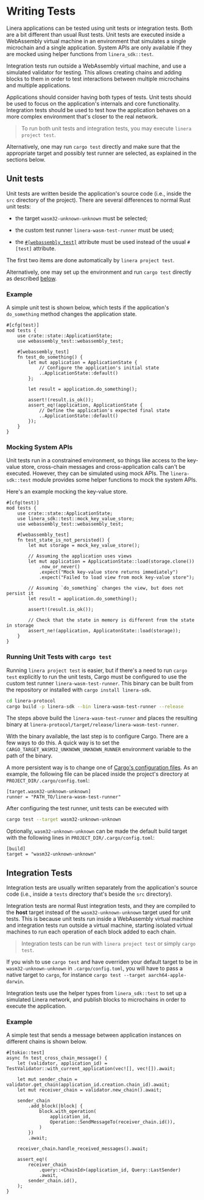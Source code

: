 # Writing Tests

Linera applications can be tested using unit tests or integration tests. Both
are a bit different than usual Rust tests. Unit tests are executed inside a
WebAssembly virtual machine in an environment that simulates a single microchain
and a single application. System APIs are only available if they are mocked
using helper functions from `linera_sdk::test`.

Integration tests run outside a WebAssembly virtual machine, and use a simulated
validator for testing. This allows creating chains and adding blocks to them in
order to test interactions between multiple microchains and multiple
applications.

Applications should consider having both types of tests. Unit tests should be
used to focus on the application's internals and core functionality. Integration
tests should be used to test how the application behaves on a more complex
environment that's closer to the real network.

> To run both unit tests and integration tests, you may execute
> `linera project test`.

Alternatively, one may run `cargo test` directly and make sure that the
appropriate target and possibly test runner are selected, as explained in the
sections below.

## Unit tests

Unit tests are written beside the application's source code (i.e., inside the
`src` directory of the project). There are several differences to normal Rust
unit tests:

- the target `wasm32-unknown-unknown` must be selected;

- the custom test runner `linera-wasm-test-runner` must be used;

- the
  [`#[webassembly_test]`](https://docs.rs/webassembly-test/latest/webassembly_test/)
  attribute must be used instead of the usual `#[test]` attribute.

The first two items are done automatically by `linera project test`.

Alternatively, one may set up the environment and run `cargo test` directly as
described [below](#manually-configuring-the-environment).

### Example

A simple unit test is shown below, which tests if the application's
`do_something` method changes the application state.

```rust,ignore
#[cfg(test)]
mod tests {
    use crate::state::ApplicationState;
    use webassembly_test::webassembly_test;

    #[webassembly_test]
    fn test_do_something() {
        let mut application = ApplicationState {
            // Configure the application's initial state
            ..ApplicationState::default()
        };

        let result = application.do_something();

        assert!(result.is_ok());
        assert_eq!(application, ApplicationState {
            // Define the application's expected final state
            ..ApplicationState::default()
        });
    }
}
```

### Mocking System APIs

Unit tests run in a constrained environment, so things like access to the
key-value store, cross-chain messages and cross-application calls can't be
executed. However, they can be simulated using mock APIs. The `linera-sdk::test`
module provides some helper functions to mock the system APIs.

Here's an example mocking the key-value store.

```rust,ignore
#[cfg(test)]
mod tests {
    use crate::state::ApplicationState;
    use linera_sdk::test::mock_key_value_store;
    use webassembly_test::webassembly_test;

    #[webassembly_test]
    fn test_state_is_not_persisted() {
        let mut storage = mock_key_value_store();

        // Assuming the application uses views
        let mut application = ApplicationState::load(storage.clone())
            .now_or_never()
            .expect("Mock key-value store returns immediately")
            .expect("Failed to load view from mock key-value store");

        // Assuming `do_something` changes the view, but does not persist it
        let result = application.do_something();

        assert!(result.is_ok());

        // Check that the state in memory is different from the state in storage
        assert_ne!(application, ApplicatonState::load(storage));
    }
}
```

### Running Unit Tests with `cargo test`

Running `linera project test` is easier, but if there's a need to run
`cargo test` explicitly to run the unit tests, Cargo must be configured to use
the custom test runner `linera-wasm-test-runner`. This binary can be built from
the repository or installed with `cargo install linera-sdk`.

```bash
cd linera-protocol
cargo build -p linera-sdk --bin linera-wasm-test-runner --release
```

The steps above build the `linera-wasm-test-runner` and places the resulting
binary at `linera-protocol/target/release/linera-wasm-test-runner`.

With the binary available, the last step is to configure Cargo. There are a few
ways to do this. A quick way is to set the
`CARGO_TARGET_WASM32_UNKNOWN_UNKNOWN_RUNNER` environment variable to the path of
the binary.

A more persistent way is to change one of
[Cargo's configuration files](https://doc.rust-lang.org/cargo/reference/config.html#hierarchical-structure).
As an example, the following file can be placed inside the project's directory
at `PROJECT_DIR/.cargo/config.toml`:

```ignore
[target.wasm32-unknown-unknown]
runner = "PATH_TO/linera-wasm-test-runner"
```

After configuring the test runner, unit tests can be executed with

```bash
cargo test --target wasm32-unknown-unknown
```

Optionally, `wasm32-unknown-unknown` can be made the default build target with
the following lines in `PROJECT_DIR/.cargo/config.toml`:

```ignore
[build]
target = "wasm32-unknown-unknown"
```

## Integration Tests

Integration tests are usually written separately from the application's source
code (i.e., inside a `tests` directory that's beside the `src` directory).

Integration tests are normal Rust integration tests, and they are compiled to
the **host** target instead of the `wasm32-unknown-unknown` target used for unit
tests. This is because unit tests run inside a WebAssembly virtual machine and
integration tests run outside a virtual machine, starting isolated virtual
machines to run each operation of each block added to each chain.

> Integration tests can be run with `linera project test` or simply
> `cargo test`.

If you wish to use `cargo test` and have overriden your default target to be in
`wasm32-unknown-unknown` in `.cargo/config.toml`, you will have to pass a native
target to `cargo`, for instance `cargo test --target aarch64-apple-darwin`.

Integration tests use the helper types from `linera_sdk::test` to set up a
simulated Linera network, and publish blocks to microchains in order to execute
the application.

### Example

A simple test that sends a message between application instances on different
chains is shown below.

```rust,ignore
#[tokio::test]
async fn test_cross_chain_message() {
    let (validator, application_id) = TestValidator::with_current_application(vec![], vec![]).await;

    let mut sender_chain = validator.get_chain(application_id.creation.chain_id).await;
    let mut receiver_chain = validator.new_chain().await;

    sender_chain
        .add_block(|block| {
            block.with_operation(
                application_id,
                Operation::SendMessageTo(receiver_chain.id()),
            )
        })
        .await;

    receiver_chain.handle_received_messages().await;

    assert_eq!(
        receiver_chain
            .query::<ChainId>(application_id, Query::LastSender)
            .await,
        sender_chain.id(),
    );
}
```
